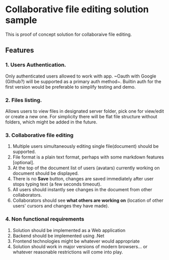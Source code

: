 # Collaborative file editing solution sample
This is proof of concept solution for collaboraive file editing.

## Features
### 1. Users Authentication. 
Only authenticated users allowed to work with app. ~Oauth with Google (Github?) will be supported as a primary auth method~. Builtin auth for the first version would be preferable to simplify testing and demo.
### 2. Files listing. 
Allows users to view files in designated server folder, pick one for view/edit or create a new one. 
For simplicity there will be flat file structure without folders, which might be added in the future.
### 3. Collaborative file editing
1. Multiple users simultaneously editing single file(document) should be supported. 
1. File format is a plain text format, perhaps with some markdown features [optional].
1. At the top of the document list of users (avatars) currently working on document should be displayed.
1. There is no __Save__ button, changes are saved immediately after user stops typing text (a few seconds timeout).
1. All users should instantly see changes in the document from other collaborators.
1. Collaborators should see **what others are working on** (location of other users' cursors and changes they have made).
### 4. Non functional requirements
1. Solution should be implemented as a Web application
1. Backend should be implemented using .Net
1. Frontend technologies might be whatever would appropriate
1. Solution should work in major versions of modern browsers... or whatever reasonable restrictions will come into play.
